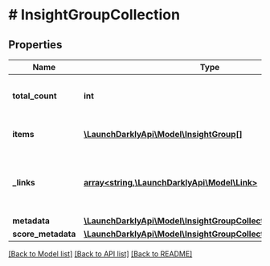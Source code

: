 # # InsightGroupCollection

## Properties

Name | Type | Description | Notes
------------ | ------------- | ------------- | -------------
**total_count** | **int** | The total number of insight groups |
**items** | [**\LaunchDarklyApi\Model\InsightGroup[]**](InsightGroup.md) | A list of insight groups |
**_links** | [**array<string,\LaunchDarklyApi\Model\Link>**](Link.md) | The location and content type of related resources | [optional]
**metadata** | [**\LaunchDarklyApi\Model\InsightGroupCollectionMetadata**](InsightGroupCollectionMetadata.md) |  | [optional]
**score_metadata** | [**\LaunchDarklyApi\Model\InsightGroupCollectionScoreMetadata**](InsightGroupCollectionScoreMetadata.md) |  | [optional]

[[Back to Model list]](../../README.md#models) [[Back to API list]](../../README.md#endpoints) [[Back to README]](../../README.md)
